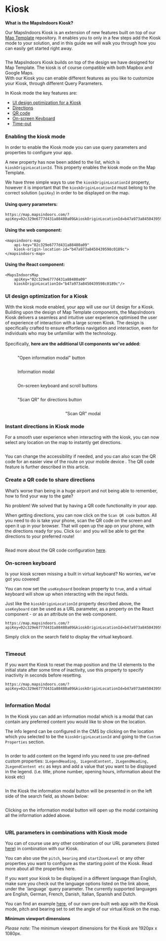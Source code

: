 # Kiosk

**What is the MapsIndoors Kiosk?**&#x20;

Our MapsIndoors Kiosk is an extension of new features built on top of our [Map Template](fast-track-maptemplate/) repository. It enables you to only in a few steps add the Kiosk mode to your solution, and in this guide we will walk you through how you can easily get started right away.&#x20;

<figure><img src="../.gitbook/assets/Kiosk GIF compress.gif" alt=""><figcaption></figcaption></figure>

The MapsIndoors Kiosk builds on top of the design we have designed for Map Template. The kiosk is of course compatible with both Mapbox and Google Maps.\
With our Kiosk you can enable different features as you like to customize your Kiosk, through different Query Parameters.&#x20;

In Kiosk mode the key features are:&#x20;

* [UI design optimization for a Kiosk](kiosk.md#ui-design)
* [Directions](kiosk.md#directions)
* [QR code](kiosk.md#create-a-qr-code-to-share-directions)
* [On-screen Keyboard ](kiosk.md#on-screen-keyboard)
* [Time-out ](kiosk.md#timeout)

### **Enabling the kiosk mode**

In order to enable the Kiosk mode you can use query parameters and properties to configure your app.

A new property has now been added to the list, which is `kioskOriginLocationId`. This property enables the kiosk mode on the Map Template.&#x20;

We have three simple ways to use the `kioskOriginLocationId` property, however it is important that the `kioskOriginLocationId` must belong to the correct solution (`apiKey`) in order to be displayed on the map.

#### Using query parameters:&#x20;

```
https://map.mapsindoors.com/?apiKey=02c329e6777d431a88480a09&kioskOriginLocationId=b47a973a8450439598c0189c
```

#### Using the web component:&#x20;

```
<mapsindoors-map
    api-key="02c329e6777d431a88480a09"
    kiosk-origin-location-id="b47a973a8450439598c0189c">
</mapsindoors-map>
```

#### Using the React component:&#x20;

```
<MapsIndoorsMap
    apiKey="02c329e6777d431a88480a09"
    kioskOriginLocationId="b47a973a8450439598c0189c"/>
```

###

### **UI design optimization for a Kiosk** <a href="#ui-design" id="ui-design"></a>

With the kiosk mode enabled, your app will use our UI design for a Kiosk. Building upon the design of Map Template components, the MapsIndoors Kiosk delivers a seamless and intuitive user experience optimised the user of experience of interaction with a large screen Kiosk. The design is specifically crafted to ensure effortless navigation and interaction, even for individuals who may be unfamiliar with the technology.\
\
Specifically, **here are the additional UI components we've added:**

<figure><img src="../.gitbook/assets/CleanShot 2024-03-12 at 12.51 1.png" alt=""><figcaption><p>"Open information modal" button</p></figcaption></figure>

<figure><img src="../.gitbook/assets/CleanShot 2024-03-12 at 12.50 3.png" alt=""><figcaption><p>Information modal</p></figcaption></figure>

<figure><img src="../.gitbook/assets/CleanShot 2024-03-12 at 12.50 2.png" alt=""><figcaption><p>On-screen keyboard and scroll buttons</p></figcaption></figure>

<div data-full-width="false">

<figure><img src="../.gitbook/assets/CleanShot 2024-03-12 at 12.49 1.png" alt=""><figcaption><p>"Scan QR" for directions button</p></figcaption></figure>

</div>

<div align="center" data-full-width="false">

<figure><img src="../.gitbook/assets/CleanShot 2024-03-12 at 12.50 1.png" alt=""><figcaption><p>"Scan QR" modal</p></figcaption></figure>

</div>

### **Instant directions in Kiosk mode** <a href="#directions" id="directions"></a>

For a smooth user experience when interacting with the kiosk, you can now select any location on the map to instantly get directions.&#x20;

<figure><img src="../.gitbook/assets/directions-next-step.gif" alt=""><figcaption></figcaption></figure>

You can change the accessibility if needed, and you can also scan the QR code for an easier view of the route on your mobile device . The QR code feature is further described in this article.

### Create a QR code to share directions

What’s worse than being in a huge airport and not being able to remember, how to find your way to the gate?&#x20;

No problem! We solved that by having a QR code functionality in your app.&#x20;

When getting directions, you can now click on the `Scan QR code` button. All you need to do is take your phone, scan the QR code on the screen and open it up in your browser. That will open up the app on your phone, with the directions ready for you. Click `Go!` and you will be able to get the directions to your preferred route!&#x20;

<figure><img src="../.gitbook/assets/directions-qr-code.gif" alt=""><figcaption></figcaption></figure>

Read more about the QR code configuration [here](kiosk/qr-code-configuration.md).

### **On-screen keyboard**&#x20;

Is your kiosk screen missing a built in virtual keyboard? No worries, we’ve got you covered!&#x20;

You can now set the `useKeyboard` boolean property to `true`, and a virtual keyboard will show up when interacting with the input fields.&#x20;

Just like the `kioskOriginLocationId` property described above, the `useKeyboard` can be used as a URL parameter, as a property on the React component - or as an attribute on the web component.

```
https://map.mapsindoors.com/?apiKey=02c329e6777d431a88480a09&kioskOriginLocationId=b47a973a8450439598c0189c&useKeyboard=true
```

Simply click on the search field to display the virtual keyboard.

<figure><img src="../.gitbook/assets/image (10).png" alt=""><figcaption></figcaption></figure>

### **Timeout**

If you want the Kiosk to reset the map position and the UI elements to the initial state after some time of inactivity, use this property to specify inactivity in seconds before resetting.

```
https://map.mapsindoors.com/?apiKey=02c329e6777d431a88480a09&kioskOriginLocationId=b47a973a8450439598c0189c&timeout=10
```

<figure><img src="../.gitbook/assets/timeout.gif" alt=""><figcaption></figcaption></figure>

### Information Modal

In the Kiosk you can add an information modal which is a modal that can contain any preferred content you would like to show on the location.

The info legend can be configured in the CMS by clicking on the location which you selected to be the `kioskOriginLocationId`  and going to the `Custom Properties` section.&#x20;

<figure><img src="../.gitbook/assets/image.png" alt=""><figcaption></figcaption></figure>

In order to add content on the legend info you need to use pre-defined custom properties: `1LegendHeading, 1LegendContent, 2LegendHeading, 2LegendContent etc`  as keys and add a value that you want to be displayed in the legend. (i.e. title, phone number, opening hours, information about the kiosk etc)

<figure><img src="../.gitbook/assets/image (1).png" alt=""><figcaption></figcaption></figure>

In the Kiosk the information modal button will be presented in on the left side of the search field, as shown below:&#x20;

<figure><img src="../.gitbook/assets/image (2).png" alt=""><figcaption></figcaption></figure>

Clicking on the information modal button will open up the modal containing all the information added above.

<figure><img src="../.gitbook/assets/kiosk-legend (1).gif" alt=""><figcaption></figcaption></figure>

### URL parameters in combinations with Kiosk mode

You can of course use any other combination of our URL parameters (listed [here](fast-track-maptemplate/configuration/query-parameters.md)) in combination with our Kiosk.&#x20;

You can also use the `pitch`, `bearing` and `startZoomLevel`  or any other properties you want to configure as the starting point of the Kiosk. Read more about all the properties here.

If you want your kiosk to be displayed in a different language than English, make sure you check out the language options listed on the link above, under the \`language\` query parameter. The currently supported languages are English, German, French, Danish, Italian, Spanish and Dutch.

You can find an example [here](https://map.mapsindoors.com/?apiKey=02c329e6777d431a88480a09\&kioskOriginLocationId=b47a973a8450439598c0189c\&useKeyboard=true\&pitch=50\&bearing=180\&timeout=10), of our own-pre-built web app with the Kiosk mode, pitch and bearing set to set the angle of our virtual Kiosk on the map.



**Minimum viewport dimensions**

_Please note:_ The minimum viewport dimensions for the Kiosk are 1920px x 1080px.

### &#x20;
